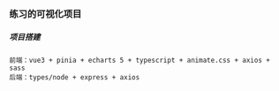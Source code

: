 ### 练习的可视化项目
##### 项目搭建
    前端：vue3 + pinia + echarts 5 + typescript + animate.css + axios + sass
    后端：types/node + express + axios